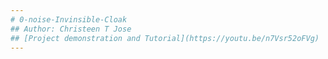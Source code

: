 ```yaml
---
# 0-noise-Invinsible-Cloak
## Author: Christeen T Jose
## [Project demonstration and Tutorial](https://youtu.be/n7Vsr52oFVg)
---
```

